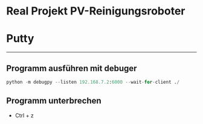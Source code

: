 # Real Projekt PV-Reinigungsroboter

# Putty
---
## Programm ausführen mit debuger
```Python
python -m debugpy --listen 192.168.7.2:6000 --wait-for-client ./
```
## Programm unterbrechen
- Ctrl + z